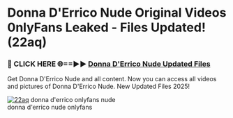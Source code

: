 # Donna D'Errico Nude Original Videos 0nlyFans Leaked - Files Updated! (22aq)

<h3>🔴 CLICK HERE 🌐==►► <a href="https://tinyurl.com/52m3yx9h" rel="nofollow">Donna D'Errico Nude Updated Files</a></h3>

Get Donna D'Errico Nude and all content. Now you can access all videos and pictures of Donna D'Errico Nude. New Updated Files 2025!

[![22aq](https://i.imgur.com/TnHtlc8.gif)](https://tinyurl.com/52m3yx9h)
donna d'errico onlyfans nude<br>
donna d'errico nude onlyfans